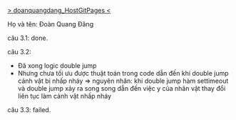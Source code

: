 [> doanquangdang_HostGitPages <](https://dng-021018.github.io/The-Melon-Man/)

Họ và tên: Đoàn Quang Đăng

câu 3.1: done.

câu 3.2:

- Đã xong logic double jump
- Nhưng chưa tối ưu được thuật toán trong code dẫn đến khi double jump cảnh vật bị nhấp nháy
  => nguyên nhân: khi double jump hàm settimeout và double jump xảy ra song song dẫn đến
  việc y của nhân vật thay đổi liên tục làm cảnh vật nhấp nháy

câu 3.3: failed.
